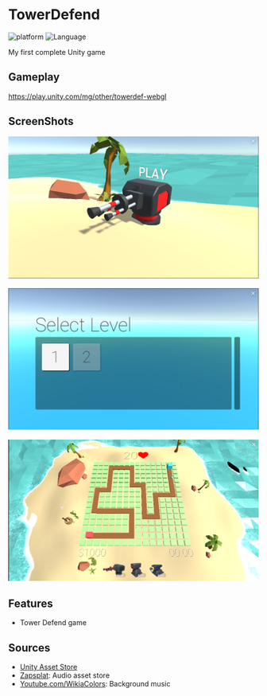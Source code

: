 # TowerDefend
 

![platform](https://img.shields.io/badge/Platform-Unity-yellow.svg)
![Language](https://img.shields.io/badge/Language-C%23-orange.svg)

My first complete Unity game


## Gameplay
https://play.unity.com/mg/other/towerdef-webgl

## ScreenShots
<img src="Images/gl1.png" height='' width=''/>&nbsp;&nbsp;&nbsp;<img src="Images/gl2.png" height='' width=''/>&nbsp;&nbsp;&nbsp;<img src="Images/gl3.png" height='' width=''/>

## Features

* Tower Defend game

## Sources

* <a href="https://assetstore.unity.com/">Unity Asset Store</a>
* <a href="https://www.zapsplat.com/">Zapsplat</a>: Audio asset store
* <a href="https://www.youtube.com/watch?v=4W0sosJtiGg">Youtube.com/WikiaColors</a>: Background music
